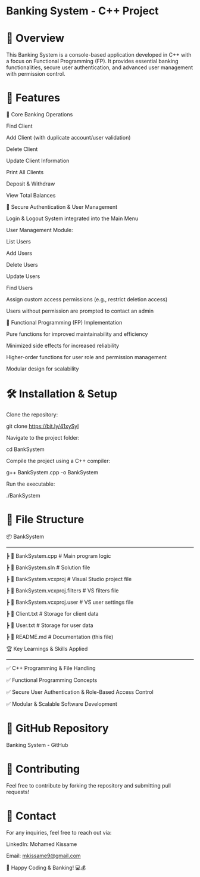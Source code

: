 <h1>Banking System - C++ Project</h1>

<h1>🚀 Overview</h1>

This Banking System is a console-based application developed in C++ with a focus on Functional Programming (FP). It provides essential banking functionalities, secure user authentication, and advanced user management with permission control.

<h1>📌 Features</h1>

🔹 Core Banking Operations

Find Client

Add Client (with duplicate account/user validation)

Delete Client

Update Client Information

Print All Clients

Deposit & Withdraw

View Total Balances

🔹 Secure Authentication & User Management

Login & Logout System integrated into the Main Menu

User Management Module:

List Users

Add Users

Delete Users

Update Users

Find Users

Assign custom access permissions (e.g., restrict deletion access)

Users without permission are prompted to contact an admin

🔹 Functional Programming (FP) Implementation

Pure functions for improved maintainability and efficiency

Minimized side effects for increased reliability

Higher-order functions for user role and permission management

Modular design for scalability

<h1>🛠️ Installation & Setup</h1>

Clone the repository:

git clone https://bit.ly/41xySyl

Navigate to the project folder:

cd BankSystem

Compile the project using a C++ compiler:

g++ BankSystem.cpp -o BankSystem

Run the executable:

./BankSystem

<h1>📂 File Structure</h1>

📦 BankSystem<hr>
 ┣ 📜 BankSystem.cpp          # Main program logic
 
 ┣ 📜 BankSystem.sln          # Solution file
 
 ┣ 📜 BankSystem.vcxproj      # Visual Studio project file
 
 ┣ 📜 BankSystem.vcxproj.filters  # VS filters file
 
 ┣ 📜 BankSystem.vcxproj.user # VS user settings file
 
 ┣ 📜 Client.txt              # Storage for client data
 
 ┣ 📜 User.txt                # Storage for user data
 
 ┣ 📜 README.md               # Documentation (this file)

🏆 Key Learnings & Skills Applied<hr>

✅ C++ Programming & File Handling

✅ Functional Programming Concepts

✅ Secure User Authentication & Role-Based Access Control

✅ Modular & Scalable Software Development

<h1>🔗 GitHub Repository</h1>

Banking System - GitHub

<h1>📢 Contributing</h1>

Feel free to contribute by forking the repository and submitting pull requests!

<h1>📧 Contact</h1>

For any inquiries, feel free to reach out via:

LinkedIn: Mohamed Kissame

Email: mkissame9@gmail.com

🚀 Happy Coding & Banking! 💻💰

